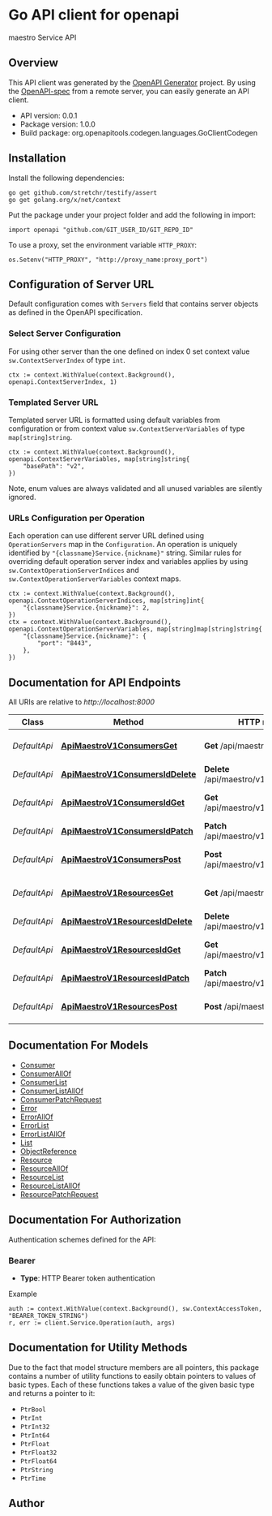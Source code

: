 # Go API client for openapi

maestro Service API

## Overview
This API client was generated by the [OpenAPI Generator](https://openapi-generator.tech) project.  By using the [OpenAPI-spec](https://www.openapis.org/) from a remote server, you can easily generate an API client.

- API version: 0.0.1
- Package version: 1.0.0
- Build package: org.openapitools.codegen.languages.GoClientCodegen

## Installation

Install the following dependencies:

```shell
go get github.com/stretchr/testify/assert
go get golang.org/x/net/context
```

Put the package under your project folder and add the following in import:

```golang
import openapi "github.com/GIT_USER_ID/GIT_REPO_ID"
```

To use a proxy, set the environment variable `HTTP_PROXY`:

```golang
os.Setenv("HTTP_PROXY", "http://proxy_name:proxy_port")
```

## Configuration of Server URL

Default configuration comes with `Servers` field that contains server objects as defined in the OpenAPI specification.

### Select Server Configuration

For using other server than the one defined on index 0 set context value `sw.ContextServerIndex` of type `int`.

```golang
ctx := context.WithValue(context.Background(), openapi.ContextServerIndex, 1)
```

### Templated Server URL

Templated server URL is formatted using default variables from configuration or from context value `sw.ContextServerVariables` of type `map[string]string`.

```golang
ctx := context.WithValue(context.Background(), openapi.ContextServerVariables, map[string]string{
	"basePath": "v2",
})
```

Note, enum values are always validated and all unused variables are silently ignored.

### URLs Configuration per Operation

Each operation can use different server URL defined using `OperationServers` map in the `Configuration`.
An operation is uniquely identified by `"{classname}Service.{nickname}"` string.
Similar rules for overriding default operation server index and variables applies by using `sw.ContextOperationServerIndices` and `sw.ContextOperationServerVariables` context maps.

```golang
ctx := context.WithValue(context.Background(), openapi.ContextOperationServerIndices, map[string]int{
	"{classname}Service.{nickname}": 2,
})
ctx = context.WithValue(context.Background(), openapi.ContextOperationServerVariables, map[string]map[string]string{
	"{classname}Service.{nickname}": {
		"port": "8443",
	},
})
```

## Documentation for API Endpoints

All URIs are relative to *http://localhost:8000*

Class | Method | HTTP request | Description
------------ | ------------- | ------------- | -------------
*DefaultApi* | [**ApiMaestroV1ConsumersGet**](docs/DefaultApi.md#apimaestrov1consumersget) | **Get** /api/maestro/v1/consumers | Returns a list of consumers
*DefaultApi* | [**ApiMaestroV1ConsumersIdDelete**](docs/DefaultApi.md#apimaestrov1consumersiddelete) | **Delete** /api/maestro/v1/consumers/{id} | Delete a consumer
*DefaultApi* | [**ApiMaestroV1ConsumersIdGet**](docs/DefaultApi.md#apimaestrov1consumersidget) | **Get** /api/maestro/v1/consumers/{id} | Get an consumer by id
*DefaultApi* | [**ApiMaestroV1ConsumersIdPatch**](docs/DefaultApi.md#apimaestrov1consumersidpatch) | **Patch** /api/maestro/v1/consumers/{id} | Update an consumer
*DefaultApi* | [**ApiMaestroV1ConsumersPost**](docs/DefaultApi.md#apimaestrov1consumerspost) | **Post** /api/maestro/v1/consumers | Create a new consumer
*DefaultApi* | [**ApiMaestroV1ResourcesGet**](docs/DefaultApi.md#apimaestrov1resourcesget) | **Get** /api/maestro/v1/resources | Returns a list of resources
*DefaultApi* | [**ApiMaestroV1ResourcesIdDelete**](docs/DefaultApi.md#apimaestrov1resourcesiddelete) | **Delete** /api/maestro/v1/resources/{id} | Delete a resource
*DefaultApi* | [**ApiMaestroV1ResourcesIdGet**](docs/DefaultApi.md#apimaestrov1resourcesidget) | **Get** /api/maestro/v1/resources/{id} | Get an resource by id
*DefaultApi* | [**ApiMaestroV1ResourcesIdPatch**](docs/DefaultApi.md#apimaestrov1resourcesidpatch) | **Patch** /api/maestro/v1/resources/{id} | Update an resource
*DefaultApi* | [**ApiMaestroV1ResourcesPost**](docs/DefaultApi.md#apimaestrov1resourcespost) | **Post** /api/maestro/v1/resources | Create a new resource


## Documentation For Models

 - [Consumer](docs/Consumer.md)
 - [ConsumerAllOf](docs/ConsumerAllOf.md)
 - [ConsumerList](docs/ConsumerList.md)
 - [ConsumerListAllOf](docs/ConsumerListAllOf.md)
 - [ConsumerPatchRequest](docs/ConsumerPatchRequest.md)
 - [Error](docs/Error.md)
 - [ErrorAllOf](docs/ErrorAllOf.md)
 - [ErrorList](docs/ErrorList.md)
 - [ErrorListAllOf](docs/ErrorListAllOf.md)
 - [List](docs/List.md)
 - [ObjectReference](docs/ObjectReference.md)
 - [Resource](docs/Resource.md)
 - [ResourceAllOf](docs/ResourceAllOf.md)
 - [ResourceList](docs/ResourceList.md)
 - [ResourceListAllOf](docs/ResourceListAllOf.md)
 - [ResourcePatchRequest](docs/ResourcePatchRequest.md)


## Documentation For Authorization


Authentication schemes defined for the API:
### Bearer

- **Type**: HTTP Bearer token authentication

Example

```golang
auth := context.WithValue(context.Background(), sw.ContextAccessToken, "BEARER_TOKEN_STRING")
r, err := client.Service.Operation(auth, args)
```


## Documentation for Utility Methods

Due to the fact that model structure members are all pointers, this package contains
a number of utility functions to easily obtain pointers to values of basic types.
Each of these functions takes a value of the given basic type and returns a pointer to it:

* `PtrBool`
* `PtrInt`
* `PtrInt32`
* `PtrInt64`
* `PtrFloat`
* `PtrFloat32`
* `PtrFloat64`
* `PtrString`
* `PtrTime`

## Author



